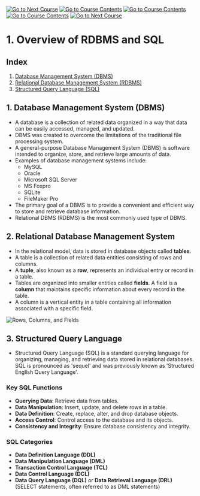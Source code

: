 
<!--
![Screenshot of a comment on a GitHub issue showing an image, added in the Markdown, of an Octocat smiling and raising a tentacle.](/01.%20basic-sql/images/go-back-arrow.png?raw=true)
-->

[![Go to Next Course](https://raster.shields.io/badge/%3C-E69138)](/01.%20basic-sql/README.md)
[![Go to Course Contents](https://raster.shields.io/badge/Previous_Course-E69138)](/01.%20basic-sql/README.md)
[![Go to Course Contents](https://raster.shields.io/badge/Course_Contents-6AA84F)](/01.%20basic-sql/README.md)
[![Go to Course Contents](https://raster.shields.io/badge/Next_Course-3D85C6)](/01.%20basic-sql/02.%20Data%20Types%20and%20Constraints.md)
[![Go to Next Course](https://raster.shields.io/badge/%3E-blue)](/01.%20basic-sql/02.%20Data%20Types%20and%20Constraints.md)

# 1. Overview of RDBMS and SQL

## Index
1. [Database Management System (DBMS)](#1-database-management-system-dbms)
2. [Relational Database Management System (RDBMS)](#2-relational-database-management-system)
3. [Structured Query Language (SQL)](#3-structured-query-language)

## 1. Database Management System (DBMS)

- A database is a collection of related data organized in a way that data can be easily accessed, managed, and updated.
- DBMS was created to overcome the limitations of the traditional file processing system.
- A general-purpose Database Management System (DBMS) is software intended to organize, store, and retrieve large amounts of data.
- Examples of database management systems include:
  - MySQL
  - Oracle
  - Microsoft SQL Server
  - MS Foxpro
  - SQLite
  - FileMaker Pro
- The primary goal of a DBMS is to provide a convenient and efficient way to store and retrieve database information.
- Relational DBMS (RDBMS) is the most commonly used type of DBMS.

## 2. Relational Database Management System

- In the relational model, data is stored in database objects called **tables**.
- A table is a collection of related data entities consisting of rows and columns.
- A **tuple**, also known as a **row**, represents an individual entry or record in a table.
- Tables are organized into smaller entities called **fields**. A field is a **column** that maintains specific information about every record in the table.
- A column is a vertical entity in a table containing all information associated with a specific field.

![Rows, Columns, and Fields](/01.%20basic-sql/images/rows-columns-fields.png?raw=true)

## 3. Structured Query Language

- Structured Query Language (SQL) is a standard querying language for organizing, managing, and retrieving data stored in relational databases. SQL is pronounced as 'sequel' and was previously known as 'Structured English Query Language'.

### Key SQL Functions
- **Querying Data**: Retrieve data from tables.
- **Data Manipulation**: Insert, update, and delete rows in a table.
- **Data Definition**: Create, replace, alter, and drop database objects.
- **Access Control**: Control access to the database and its objects.
- **Consistency and Integrity**: Ensure database consistency and integrity.

### SQL Categories
- **Data Definition Language (DDL)**
- **Data Manipulation Language (DML)**
- **Transaction Control Language (TCL)**
- **Data Control Language (DCL)**
- **Data Query Language (DQL)** or **Data Retrieval Language (DRL)** (SELECT statements, often referred to as DML statements)

